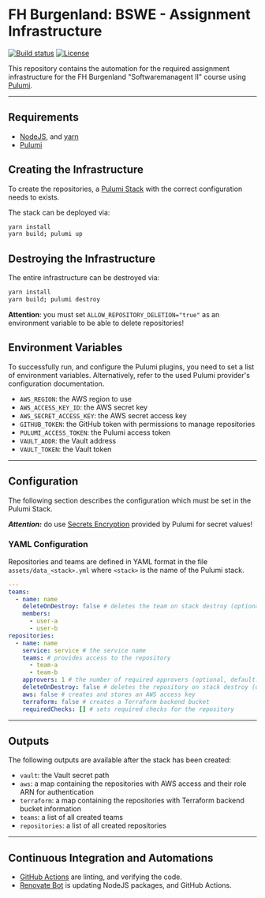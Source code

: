 # FH Burgenland: BSWE - Assignment Infrastructure

[![Build status](https://img.shields.io/github/actions/workflow/status/muhlba91/github-infrastructure/pipeline.yml?style=for-the-badge)](https://github.com/muhlba91/github-infrastructure/actions/workflows/pipeline.yml)
[![License](https://img.shields.io/github/license/muhlba91/github-infrastructure?style=for-the-badge)](LICENSE.md)

This repository contains the automation for the required assignment infrastructure for the FH Burgenland "Softwaremanagent II" course using [Pulumi](http://pulumi.com).

---

## Requirements

- [NodeJS](https://nodejs.org/en), and [yarn](https://yarnpkg.com)
- [Pulumi](https://www.pulumi.com/docs/install/)

## Creating the Infrastructure

To create the repositories, a [Pulumi Stack](https://www.pulumi.com/docs/concepts/stack/) with the correct configuration needs to exists.

The stack can be deployed via:

```bash
yarn install
yarn build; pulumi up
```

## Destroying the Infrastructure

The entire infrastructure can be destroyed via:

```bash
yarn install
yarn build; pulumi destroy
```

**Attention**: you must set `ALLOW_REPOSITORY_DELETION="true"` as an environment variable to be able to delete repositories!

## Environment Variables

To successfully run, and configure the Pulumi plugins, you need to set a list of environment variables. Alternatively, refer to the used Pulumi provider's configuration documentation.

- `AWS_REGION`: the AWS region to use
- `AWS_ACCESS_KEY_ID`: the AWS secret key
- `AWS_SECRET_ACCESS_KEY`: the AWS secret access key
- `GITHUB_TOKEN`: the GitHub token with permissions to manage repositories
- `PULUMI_ACCESS_TOKEN`: the Pulumi access token
- `VAULT_ADDR`: the Vault address
- `VAULT_TOKEN`: the Vault token

---

## Configuration

The following section describes the configuration which must be set in the Pulumi Stack.

***Attention:*** do use [Secrets Encryption](https://www.pulumi.com/docs/concepts/secrets/#:~:text=Pulumi%20never%20sends%20authentication%20secrets,“secrets”%20for%20extra%20protection.) provided by Pulumi for secret values!

### YAML Configuration

Repositories and teams are defined in YAML format in the file `assets/data_<stack>.yml` where `<stack>` is the name of the Pulumi stack.

```yaml
---
teams:
  - name: name
    deleteOnDestroy: false # deletes the team on stack destroy (optional, default: false)
    members:
      - user-a
      - user-b
repositories:
  - name: name
    service: service # the service name
    teams: # provides access to the repository
      - team-a
      - team-b
    approvers: 1 # the number of required approvers (optional, default: 1)
    deleteOnDestroy: false # deletes the repository on stack destroy (optional, default: false)
    aws: false # creates and stores an AWS access key
    terraform: false # creates a Terraform backend bucket
    requiredChecks: [] # sets required checks for the repository
```

---

## Outputs

The following outputs are available after the stack has been created:

- `vault`: the Vault secret path
- `aws`: a map containing the repositories with AWS access and their role ARN for authentication
- `terraform`: a map containing the repositories with Terraform backend bucket information
- `teams`: a list of all created teams
- `repositories`: a list of all created repositories

---

## Continuous Integration and Automations

- [GitHub Actions](https://docs.github.com/en/actions) are linting, and verifying the code.
- [Renovate Bot](https://github.com/renovatebot/renovate) is updating NodeJS packages, and GitHub Actions.
